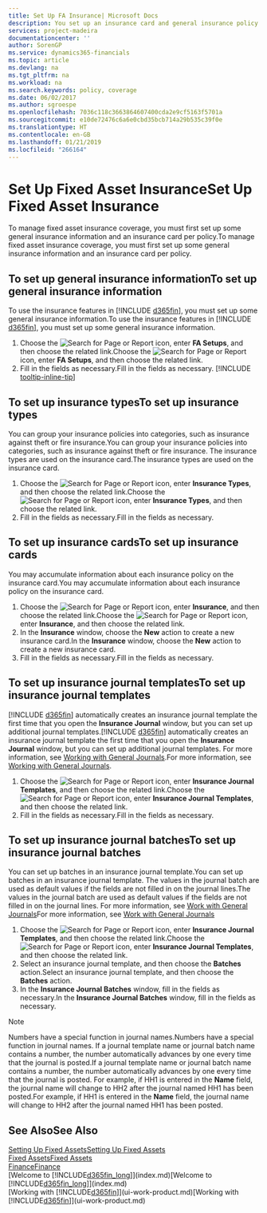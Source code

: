 ```yaml
---
title: Set Up FA Insurance| Microsoft Docs
description: You set up an insurance card and general insurance policy information to manage fixed asset insurance coverage.
services: project-madeira
documentationcenter: ''
author: SorenGP
ms.service: dynamics365-financials
ms.topic: article
ms.devlang: na
ms.tgt_pltfrm: na
ms.workload: na
ms.search.keywords: policy, coverage
ms.date: 06/02/2017
ms.author: sgroespe
ms.openlocfilehash: 7036c118c3663864607400cda2e9cf5163f5701a
ms.sourcegitcommit: e10de72476c6a6e0cbd35bcb714a29b535c39f0e
ms.translationtype: HT
ms.contentlocale: en-GB
ms.lasthandoff: 01/21/2019
ms.locfileid: "266164"
---
```

# <a name="set-up-fixed-asset-insurance"></a><span data-ttu-id="67652-103">Set Up Fixed Asset Insurance</span><span class="sxs-lookup"><span data-stu-id="67652-103">Set Up Fixed Asset Insurance</span></span>
<span data-ttu-id="67652-104">To manage fixed asset insurance coverage, you must first set up some general insurance information and an insurance card per policy.</span><span class="sxs-lookup"><span data-stu-id="67652-104">To manage fixed asset insurance coverage, you must first set up some general insurance information and an insurance card per policy.</span></span>

## <a name="to-set-up-general-insurance-information"></a><span data-ttu-id="67652-105">To set up general insurance information</span><span class="sxs-lookup"><span data-stu-id="67652-105">To set up general insurance information</span></span>
<span data-ttu-id="67652-106">To use the insurance features in [!INCLUDE [d365fin](includes/d365fin_md.md)], you must set up some general insurance information.</span><span class="sxs-lookup"><span data-stu-id="67652-106">To use the insurance features in [!INCLUDE [d365fin](includes/d365fin_md.md)], you must set up some general insurance information.</span></span>  

1. <span data-ttu-id="67652-107">Choose the ![Search for Page or Report](media/ui-search/search_small.png "Search for Page or Report icon") icon, enter **FA Setups**, and then choose the related link.</span><span class="sxs-lookup"><span data-stu-id="67652-107">Choose the ![Search for Page or Report](media/ui-search/search_small.png "Search for Page or Report icon") icon, enter **FA Setups**, and then choose the related link.</span></span>  
2. <span data-ttu-id="67652-108">Fill in the fields as necessary.</span><span class="sxs-lookup"><span data-stu-id="67652-108">Fill in the fields as necessary.</span></span> [!INCLUDE [tooltip-inline-tip](includes/tooltip-inline-tip_md.md)]  

## <a name="to-set-up-insurance-types"></a><span data-ttu-id="67652-109">To set up insurance types</span><span class="sxs-lookup"><span data-stu-id="67652-109">To set up insurance types</span></span>
<span data-ttu-id="67652-110">You can group your insurance policies into categories, such as insurance against theft or fire insurance.</span><span class="sxs-lookup"><span data-stu-id="67652-110">You can group your insurance policies into categories, such as insurance against theft or fire insurance.</span></span> <span data-ttu-id="67652-111">The insurance types are used on the insurance card.</span><span class="sxs-lookup"><span data-stu-id="67652-111">The insurance types are used on the insurance card.</span></span>

1. <span data-ttu-id="67652-112">Choose the ![Search for Page or Report](media/ui-search/search_small.png "Search for Page or Report icon") icon, enter **Insurance Types**, and then choose the related link.</span><span class="sxs-lookup"><span data-stu-id="67652-112">Choose the ![Search for Page or Report](media/ui-search/search_small.png "Search for Page or Report icon") icon, enter **Insurance Types**, and then choose the related link.</span></span>  
2. <span data-ttu-id="67652-113">Fill in the fields as necessary.</span><span class="sxs-lookup"><span data-stu-id="67652-113">Fill in the fields as necessary.</span></span>

## <a name="to-set-up-insurance-cards"></a><span data-ttu-id="67652-114">To set up insurance cards</span><span class="sxs-lookup"><span data-stu-id="67652-114">To set up insurance cards</span></span>
<span data-ttu-id="67652-115">You may accumulate information about each insurance policy on the insurance card.</span><span class="sxs-lookup"><span data-stu-id="67652-115">You may accumulate information about each insurance policy on the insurance card.</span></span>  

1. <span data-ttu-id="67652-116">Choose the ![Search for Page or Report](media/ui-search/search_small.png "Search for Page or Report icon") icon, enter **Insurance**, and then choose the related link.</span><span class="sxs-lookup"><span data-stu-id="67652-116">Choose the ![Search for Page or Report](media/ui-search/search_small.png "Search for Page or Report icon") icon, enter **Insurance**, and then choose the related link.</span></span>  
2. <span data-ttu-id="67652-117">In the **Insurance** window, choose the **New** action to create a  new insurance card.</span><span class="sxs-lookup"><span data-stu-id="67652-117">In the **Insurance** window, choose the **New** action to create a  new insurance card.</span></span>  
3. <span data-ttu-id="67652-118">Fill in the fields as necessary.</span><span class="sxs-lookup"><span data-stu-id="67652-118">Fill in the fields as necessary.</span></span>

## <a name="to-set-up-insurance-journal-templates"></a><span data-ttu-id="67652-119">To set up insurance journal templates</span><span class="sxs-lookup"><span data-stu-id="67652-119">To set up insurance journal templates</span></span>
<span data-ttu-id="67652-120">[!INCLUDE [d365fin](includes/d365fin_md.md)] automatically creates an insurance journal template the first time that you open the **Insurance Journal** window, but you can set up additional journal templates.</span><span class="sxs-lookup"><span data-stu-id="67652-120">[!INCLUDE [d365fin](includes/d365fin_md.md)] automatically creates an insurance journal template the first time that you open the **Insurance Journal** window, but you can set up additional journal templates.</span></span> <span data-ttu-id="67652-121">For more information, see [Working with General Journals](ui-work-general-journals.md).</span><span class="sxs-lookup"><span data-stu-id="67652-121">For more information, see [Working with General Journals](ui-work-general-journals.md).</span></span>  

1. <span data-ttu-id="67652-122">Choose the ![Search for Page or Report](media/ui-search/search_small.png "Search for Page or Report icon") icon, enter **Insurance Journal Templates**, and then choose the related link.</span><span class="sxs-lookup"><span data-stu-id="67652-122">Choose the ![Search for Page or Report](media/ui-search/search_small.png "Search for Page or Report icon") icon, enter **Insurance Journal Templates**, and then choose the related link.</span></span>  
2. <span data-ttu-id="67652-123">Fill in the fields as necessary.</span><span class="sxs-lookup"><span data-stu-id="67652-123">Fill in the fields as necessary.</span></span>

## <a name="to-set-up-insurance-journal-batches"></a><span data-ttu-id="67652-124">To set up insurance journal batches</span><span class="sxs-lookup"><span data-stu-id="67652-124">To set up insurance journal batches</span></span>
<span data-ttu-id="67652-125">You can set up batches in an insurance journal template.</span><span class="sxs-lookup"><span data-stu-id="67652-125">You can set up batches in an insurance journal template.</span></span> <span data-ttu-id="67652-126">The values in the journal batch are used as default values if the fields are not filled in on the journal lines.</span><span class="sxs-lookup"><span data-stu-id="67652-126">The values in the journal batch are used as default values if the fields are not filled in on the journal lines.</span></span> <span data-ttu-id="67652-127">For more information, see [Work with General Journals](ui-work-general-journals.md)</span><span class="sxs-lookup"><span data-stu-id="67652-127">For more information, see [Work with General Journals](ui-work-general-journals.md)</span></span>  

1. <span data-ttu-id="67652-128">Choose the ![Search for Page or Report](media/ui-search/search_small.png "Search for Page or Report icon") icon, enter **Insurance Journal Templates**, and then choose the related link.</span><span class="sxs-lookup"><span data-stu-id="67652-128">Choose the ![Search for Page or Report](media/ui-search/search_small.png "Search for Page or Report icon") icon, enter **Insurance Journal Templates**, and then choose the related link.</span></span>  
2. <span data-ttu-id="67652-129">Select an insurance journal template, and then choose the **Batches** action.</span><span class="sxs-lookup"><span data-stu-id="67652-129">Select an insurance journal template, and then choose the **Batches** action.</span></span>
3. <span data-ttu-id="67652-130">In the **Insurance Journal Batches** window, fill in the fields as necessary.</span><span class="sxs-lookup"><span data-stu-id="67652-130">In the **Insurance Journal Batches** window, fill in the fields as necessary.</span></span>

> [!NOTE]  
>   <span data-ttu-id="67652-131">Numbers have a special function in journal names.</span><span class="sxs-lookup"><span data-stu-id="67652-131">Numbers have a special function in journal names.</span></span> <span data-ttu-id="67652-132">If a journal template name or journal batch name contains a number, the number automatically advances by one every time that the journal is posted.</span><span class="sxs-lookup"><span data-stu-id="67652-132">If a journal template name or journal batch name contains a number, the number automatically advances by one every time that the journal is posted.</span></span> <span data-ttu-id="67652-133">For example, if HH1 is entered in the **Name** field, the journal name will change to HH2 after the journal named HH1 has been posted.</span><span class="sxs-lookup"><span data-stu-id="67652-133">For example, if HH1 is entered in the **Name** field, the journal name will change to HH2 after the journal named HH1 has been posted.</span></span>

## <a name="see-also"></a><span data-ttu-id="67652-134">See Also</span><span class="sxs-lookup"><span data-stu-id="67652-134">See Also</span></span>
[<span data-ttu-id="67652-135">Setting Up Fixed Assets</span><span class="sxs-lookup"><span data-stu-id="67652-135">Setting Up Fixed Assets</span></span>](fa-setup.md)  
[<span data-ttu-id="67652-136">Fixed Assets</span><span class="sxs-lookup"><span data-stu-id="67652-136">Fixed Assets</span></span>](fa-manage.md)  
[<span data-ttu-id="67652-137">Finance</span><span class="sxs-lookup"><span data-stu-id="67652-137">Finance</span></span>](finance.md)  
<span data-ttu-id="67652-138">[Welcome to [!INCLUDE[d365fin_long](includes/d365fin_long_md.md)]](index.md)</span><span class="sxs-lookup"><span data-stu-id="67652-138">[Welcome to [!INCLUDE[d365fin_long](includes/d365fin_long_md.md)]](index.md)</span></span>  
<span data-ttu-id="67652-139">[Working with [!INCLUDE[d365fin](includes/d365fin_md.md)]](ui-work-product.md)</span><span class="sxs-lookup"><span data-stu-id="67652-139">[Working with [!INCLUDE[d365fin](includes/d365fin_md.md)]](ui-work-product.md)</span></span>
